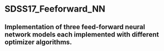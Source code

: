 # SDSS17_Feeforward_NN

## Implementation of three feed-forward neural network models each implemented with different optimizer algorithms.
